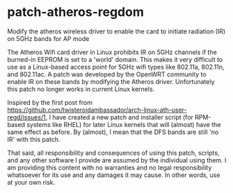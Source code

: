 # patch-atheros-regdom
Modify the atheros wireless driver to enable the card to initiate radiation (IR) on 5GHz bands for AP mode

The Atheros Wifi card driver in Linux prohibits IR on 5GHz channels if the burned-in EEPROM is set to a 'world' domain.  This makes it very difficult to use as a Linux-based access point for 5GHz wifi types like 802.11a, 802.11n, and 802.11ac.  A patch was developed by the OpenWRT community to enable IR on these bands by modifying the Atheros driver.  Unfortunately this patch no longer works in current Linux kernels.

Inspired by the first post from https://github.com/twisteroidambassador/arch-linux-ath-user-regd/issues/1, I have created a new patch and installer script (for RPM-based systems like RHEL) for later Linux kernels that will (almost) have the same effect as before.  By (almost), I mean that the DFS bands are still 'no IR' with this patch.

That said, all responsibility and consequences of using this patch, scripts, and any other software I provide are assumed by the individual using them.  I am providing this content with no warranties and no legal responsibility whatsoever for its use and any damages it may cause.  In other words, use at your own risk.
